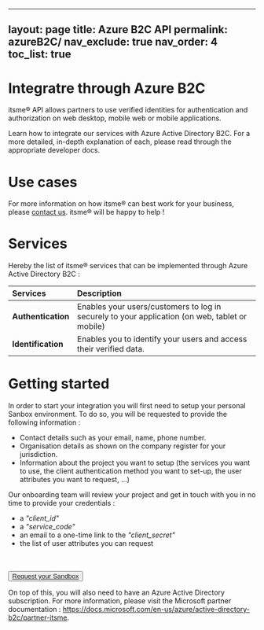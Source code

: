 

---
layout: page
title: Azure B2C API
permalink: azureB2C/
nav_exclude: true
nav_order: 4
toc_list: true
---

# Integratre through Azure B2C

itsme® API allows partners to use verified identities for authentication and authorization on web desktop, mobile web or mobile applications.

Learn how to integrate our services with Azure Active Directory B2C. For a more detailed, in-depth explanation of each, please read through the appropriate developer docs.


# Use cases

For more information on how itsme® can best work for your business, please <a href = "mailto: onboarding@itsme.be">contact us</a>. itsme® will be happy to help !


# Services

Hereby the list of itsme® services that can be implemented through Azure Active Directory B2C :

Services | Description
:-------- | :--------
**Authentication** | Enables your users/customers to log in securely to your application (on web, tablet or mobile)
**Identification** | Enables you to identify your users and access their verified data.


# Getting started

In order to start your integration you will first need to setup your personal Sanbox environment. To do so, you will be requested to provide the following information :  

<ul>
  <li>Contact details such as your email, name, phone number.</li>
  <li>Organisation details as shown on the company register for your jurisdiction.</li>
  <li>Information about the project you want to setup (the services you want to use, the client authentication method you want to set-up, the user attributes you want to request, ...)</li>
</ul>

Our onboarding team will review your project and get in touch with you in no time to provide your credentials :
<ul>
  <li>a <i>"client_id"</i></li>
  <li>a <i>"service_code"</i></li>
  <li>an email to a one-time link to the <i>"client_secret"</i></li>
  <li>the list of user attributes you can request</li>
</ul>

<br><br><button type="button"><a href="https://partner-support.itsme.be/hc/en-us/requests/new?ticket_form_id=360004640194" target="blank">Request your Sandbox</a></button>

On top of this, you will also need to have an Azure Active Directory subscription. For more information, please visit the Microsoft partner documentation : https://docs.microsoft.com/en-us/azure/active-directory-b2c/partner-itsme.






